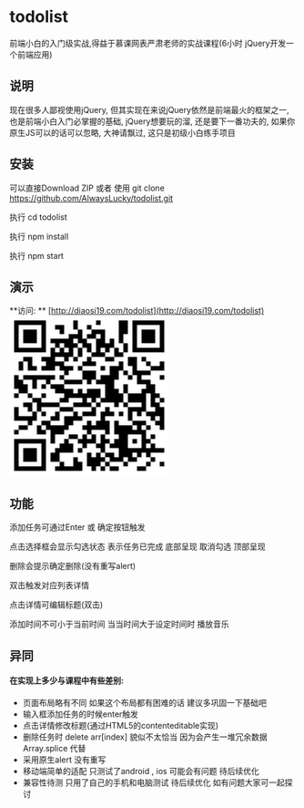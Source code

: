 # todolist
前端小白的入门级实战,得益于慕课网表严肃老师的实战课程(6小时 jQuery开发一个前端应用)

## 说明
现在很多人鄙视使用jQuery, 但其实现在来说jQuery依然是前端最火的框架之一,也是前端小白入门必掌握的基础, jQuery想要玩的溜, 还是要下一番功夫的, 如果你原生JS可以的话可以忽略, 大神请飘过, 这只是初级小白练手项目

## 安装
可以直接Download ZIP 或者 使用 git clone https://github.com/AlwaysLucky/todolist.git

执行 cd todolist  

执行 npm install  

执行 npm start

## 演示
**访问:   ** [http://diaosi19.com/todolist](http://diaosi19.com/todolist)  
![todolist](img/visit-todo.png)

## 功能
添加任务可通过Enter 或 确定按钮触发  

点击选择框会显示勾选状态 表示任务已完成 底部呈现  取消勾选 顶部呈现  

删除会提示确定删除(没有重写alert)  

双击触发对应列表详情  

点击详情可编辑标题(双击)  

添加时间不可小于当前时间 当当时间大于设定时间时 播放音乐

## 异同
#### 在实现上多少与课程中有些差别:
* 页面布局略有不同 如果这个布局都有困难的话 建议多巩固一下基础吧
* 输入框添加任务的时候enter触发
* 点击详情修改标题(通过HTML5的contenteditable实现)
* 删除任务时 delete arr[index] 貌似不太恰当  因为会产生一堆冗余数据 Array.splice 代替
* 采用原生alert 没有重写
* 移动端简单的适配 只测试了android , ios 可能会有问题  待后续优化
* 兼容性待测 只用了自己的手机和电脑测试  待后续优化 如有问题大家可一起探讨